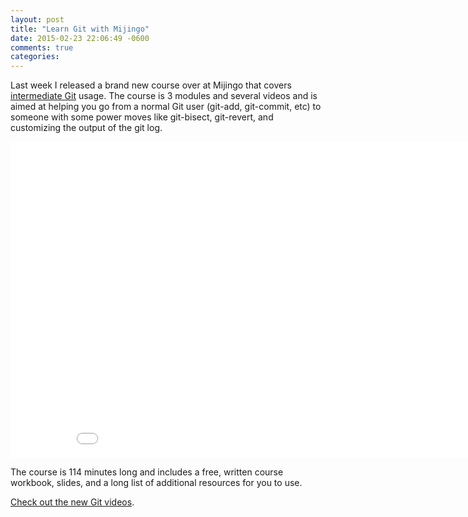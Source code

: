 ```yaml
---
layout: post
title: "Learn Git with Mijingo"
date: 2015-02-23 22:06:49 -0600
comments: true
categories: 
---
```


Last week I released a brand new course over at Mijingo that covers [intermediate Git](https://mijingo.com/products/screencasts/intermediate-git-tutorial/) usage. The course is 3 modules and several videos and is aimed at helping you go from a normal Git user (git-add, git-commit, etc) to someone with some power moves like git-bisect, git-revert, and customizing the output of the git log.

<iframe src="//fast.wistia.net/embed/iframe/muixry3mp4" allowtransparency="true" frameborder="0" scrolling="no" class="wistia_embed" name="wistia_embed" allowfullscreen mozallowfullscreen webkitallowfullscreen oallowfullscreen msallowfullscreen width="900" height="506"></iframe><script src="//fast.wistia.net/assets/external/E-v1.js" async></script>


The course is 114 minutes long and includes a free, written course workbook, slides, and a long list of additional resources for you to use.

[Check out the new Git videos](https://mijingo.com/products/screencasts/intermediate-git-tutorial/).

